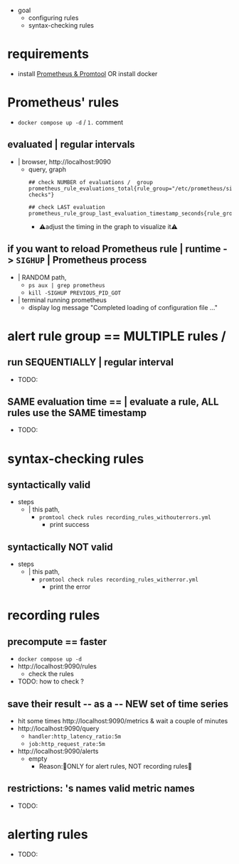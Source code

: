 * goal
  * configuring rules
  * syntax-checking rules

# requirements

* install [Prometheus & Promtool](/prometheus/README.md#install) OR install docker

# Prometheus' rules
* `docker compose up -d` / `1.` comment

## evaluated | regular intervals
* | browser, http://localhost:9090
  * query, graph
    ```text
    ## check NUMBER of evaluations /  group
    prometheus_rule_evaluations_total{rule_group="/etc/prometheus/simple_rulefile.yml;frequent-checks"}
    
    ## check LAST evaluation
    prometheus_rule_group_last_evaluation_timestamp_seconds{rule_group="example"}
    ```
    * ⚠️adjust the timing in the graph to visualize it⚠️

## if you want to reload Prometheus rule | runtime -> `SIGHUP` | Prometheus process
* | RANDOM path,
  * `ps aux | grep prometheus`
  * `kill -SIGHUP PREVIOUS_PID_GOT`
* | terminal running prometheus
  * display log message "Completed loading of configuration file ..."

# alert rule group == MULTIPLE rules /
## run SEQUENTIALLY | regular interval
* TODO:
## SAME evaluation time == | evaluate a rule, ALL rules use the SAME timestamp
* TODO:

# syntax-checking rules

## syntactically valid
* steps
  * | this path,
    * `promtool check rules recording_rules_withouterrors.yml`
      * print success 

## syntactically NOT valid
* steps
  * | this path,
    * `promtool check rules recording_rules_witherror.yml`
      * print the error

# recording rules
## precompute == faster
* `docker compose up -d`
* http://localhost:9090/rules
  * check the rules
* TODO: how to check ?
## save their result -- as a -- NEW set of time series
* hit some times http://localhost:9090/metrics & wait a couple of minutes
* http://localhost:9090/query
  * `handler:http_latency_ratio:5m`
  * `job:http_request_rate:5m`
* http://localhost:9090/alerts
  * empty
    * Reason:🧠ONLY for alert rules, NOT recording rules🧠
## restrictions: 's names valid metric names
* TODO:

# alerting rules

* TODO:
